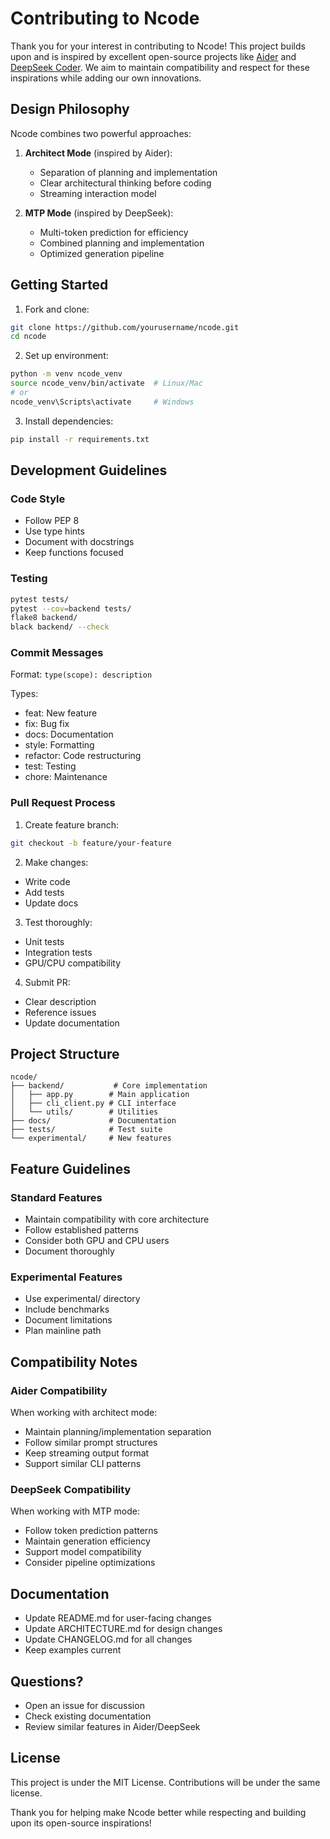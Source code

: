 # Contributing to Ncode

Thank you for your interest in contributing to Ncode! This project builds upon and is inspired by excellent open-source projects like [Aider](https://github.com/paul-gauthier/aider) and [DeepSeek Coder](https://github.com/deepseek-ai/DeepSeek-Coder). We aim to maintain compatibility and respect for these inspirations while adding our own innovations.

## Design Philosophy

Ncode combines two powerful approaches:
1. **Architect Mode** (inspired by Aider):
   - Separation of planning and implementation
   - Clear architectural thinking before coding
   - Streaming interaction model

2. **MTP Mode** (inspired by DeepSeek):
   - Multi-token prediction for efficiency
   - Combined planning and implementation
   - Optimized generation pipeline

## Getting Started

1. Fork and clone:
```bash
git clone https://github.com/yourusername/ncode.git
cd ncode
```

2. Set up environment:
```bash
python -m venv ncode_venv
source ncode_venv/bin/activate  # Linux/Mac
# or
ncode_venv\Scripts\activate     # Windows
```

3. Install dependencies:
```bash
pip install -r requirements.txt
```

## Development Guidelines

### Code Style
- Follow PEP 8
- Use type hints
- Document with docstrings
- Keep functions focused

### Testing
```bash
pytest tests/
pytest --cov=backend tests/
flake8 backend/
black backend/ --check
```

### Commit Messages
Format: `type(scope): description`

Types:
- feat: New feature
- fix: Bug fix
- docs: Documentation
- style: Formatting
- refactor: Code restructuring
- test: Testing
- chore: Maintenance

### Pull Request Process

1. Create feature branch:
```bash
git checkout -b feature/your-feature
```

2. Make changes:
- Write code
- Add tests
- Update docs

3. Test thoroughly:
- Unit tests
- Integration tests
- GPU/CPU compatibility

4. Submit PR:
- Clear description
- Reference issues
- Update documentation

## Project Structure

```
ncode/
├── backend/           # Core implementation
│   ├── app.py        # Main application
│   ├── cli_client.py # CLI interface
│   └── utils/        # Utilities
├── docs/             # Documentation
├── tests/            # Test suite
└── experimental/     # New features
```

## Feature Guidelines

### Standard Features
- Maintain compatibility with core architecture
- Follow established patterns
- Consider both GPU and CPU users
- Document thoroughly

### Experimental Features
- Use experimental/ directory
- Include benchmarks
- Document limitations
- Plan mainline path

## Compatibility Notes

### Aider Compatibility
When working with architect mode:
- Maintain planning/implementation separation
- Follow similar prompt structures
- Keep streaming output format
- Support similar CLI patterns

### DeepSeek Compatibility
When working with MTP mode:
- Follow token prediction patterns
- Maintain generation efficiency
- Support model compatibility
- Consider pipeline optimizations

## Documentation

- Update README.md for user-facing changes
- Update ARCHITECTURE.md for design changes
- Update CHANGELOG.md for all changes
- Keep examples current

## Questions?

- Open an issue for discussion
- Check existing documentation
- Review similar features in Aider/DeepSeek

## License

This project is under the MIT License. Contributions will be under the same license.

Thank you for helping make Ncode better while respecting and building upon its open-source inspirations!
